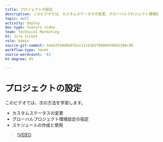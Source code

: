 ```yaml
---
title: プロジェクトの設定
description: このビデオでは、カスタムステータスの変更、グローバルプロジェクト環境設定の設定、スケジュールの作成の方法を説明します。
topic: null
activity: deploy
doc-type: feature video
team: Technical Marketing
kt: Jira ticket
role: Admin
source-git-commit: 3ded3fe9d8b97b1c11cb382f8088930842399c98
workflow-type: tm+mt
source-wordcount: '41'
ht-degree: 0%

---
```


# プロジェクトの設定

このビデオでは、次の方法を学習します。

* カスタムステータスの変更
* グローバルプロジェクト環境設定の指定
* スケジュールの作成と使用

>[!VIDEO](https://video.tv.adobe.com/v/335065/?quality=12)
